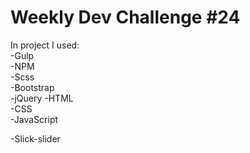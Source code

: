 # Weekly Dev Challenge #24

In project I used:    
-Gulp     
-NPM       
-Scss        
-Bootstrap        
-jQuery
-HTML     
-CSS       
-JavaScript

-Slick-slider      


